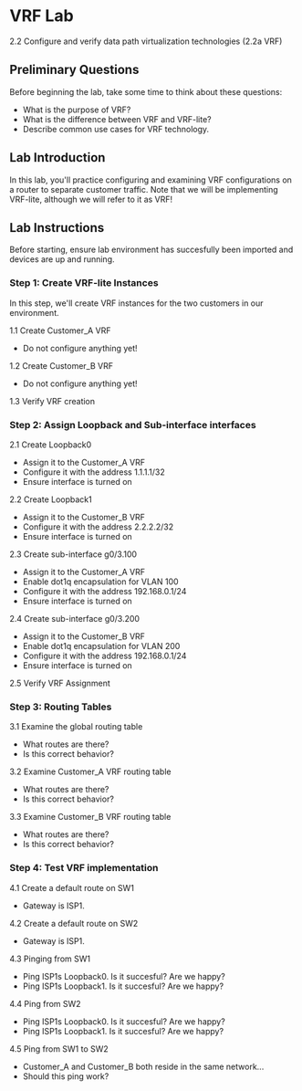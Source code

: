 # VRF Lab
2.2 Configure and verify data path virtualization technologies (2.2a VRF)

## Preliminary Questions
Before beginning the lab, take some time to think about these questions:
- What is the purpose of VRF?
- What is the difference between VRF and VRF-lite?
- Describe common use cases for VRF technology.


## Lab Introduction
In this lab, you'll practice configuring and examining VRF configurations on a router to separate customer traffic. Note that we will be implementing VRF-lite, although we will refer to it as VRF!

## Lab Instructions
Before starting, ensure lab environment has succesfully been imported and devices are up and running.

### Step 1: Create VRF-lite Instances
In this step, we'll create VRF instances for the two customers in our environment.

1.1 Create Customer_A VRF
- Do not configure anything yet!

1.2 Create Customer_B VRF
- Do not configure anything yet!

1.3 Verify VRF creation

### Step 2: Assign Loopback and Sub-interface interfaces

2.1 Create Loopback0
- Assign it to the Customer_A VRF
- Configure it with the address 1.1.1.1/32
- Ensure interface is turned on

2.2 Create Loopback1
- Assign it to the Customer_B VRF
- Configure it with the address 2.2.2.2/32
- Ensure interface is turned on

2.3 Create sub-interface g0/3.100
- Assign it to the Customer_A VRF
- Enable dot1q encapsulation for VLAN 100
- Configure it with the address 192.168.0.1/24
- Ensure interface is turned on

2.4 Create sub-interface g0/3.200
- Assign it to the Customer_B VRF
- Enable dot1q encapsulation for VLAN 200
- Configure it with the address 192.168.0.1/24
- Ensure interface is turned on

2.5 Verify VRF Assignment

  
### Step 3: Routing Tables

3.1 Examine the global routing table
- What routes are there?
- Is this correct behavior?

3.2 Examine Customer_A VRF routing table
- What routes are there?
- Is this correct behavior?

3.3 Examine Customer_B VRF routing table
- What routes are there?
- Is this correct behavior?

### Step 4: Test VRF implementation

4.1 Create a default route on SW1
- Gateway is ISP1.

4.2 Create a default route on SW2
- Gateway is ISP1.

4.3 Pinging from SW1
- Ping ISP1s Loopback0. Is it succesful? Are we happy?
- Ping ISP1s Loopback1. Is it succesful? Are we happy?

4.4 Ping from SW2
- Ping ISP1s Loopback0. Is it succesful? Are we happy?
- Ping ISP1s Loopback1. Is it succesful? Are we happy?

4.5 Ping from SW1 to SW2
- Customer_A and Customer_B both reside in the same network...
- Should this ping work?
